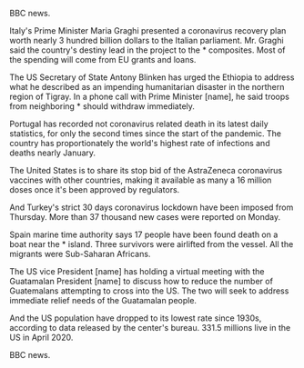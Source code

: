 BBC news.

Italy's Prime Minister Maria Graghi presented a coronavirus recovery plan worth nearly 3 hundred billion dollars to the Italian parliament. Mr. Graghi said the country's destiny lead in the project to the * composites. Most of the spending will come from EU grants and loans. 

The US Secretary of State Antony Blinken has urged the Ethiopia to address what he described as an impending humanitarian disaster in the northern region of Tigray. In a phone call with Prime Minister [name], he said troops from neighboring * should withdraw immediately.

Portugal has recorded not coronavirus related death in its latest daily statistics, for only the second times since the start of the pandemic. The country has proportionately the world's highest rate of infections and deaths nearly January.

The United States is to share its stop bid of the AstraZeneca coronavirus vaccines with other countries, making it available as many a 16 million doses once it's been approved by regulators.

And Turkey's strict 30 days coronavirus lockdown have been imposed from Thursday. More than 37 thousand new cases were reported on Monday.

Spain marine time authority says 17 people have been found death on a boat near the * island. Three survivors were airlifted from the vessel. All the migrants were Sub-Saharan Africans.

The US vice President [name] has holding a virtual meeting with the Guatamalan President [name] to discuss how to reduce the number of Guatemalans attempting to cross into the US. The two will seek to address immediate relief needs of the Guatamalan people.

And the US population have dropped to its lowest rate since 1930s, according to data released by the center's bureau. 
331.5 millions live in the US in April 2020.

BBC news.
